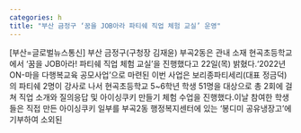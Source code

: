 ```yaml
---
categories: h
title: "부산 금정구 ‘꿈을 JOB아라 파티쉐 직업 체험 교실’ 운영"
---
```

[부산=글로벌뉴스통신] 부산 금정구(구청장 김재윤) 부곡2동은 관내 소재 현곡초등학교에서 ‘꿈을 JOB아라! 파티쉐 직업 체험 교실’을 진행했다고 22일(목) 밝혔다.‘2022년 ON-마을 다행복교육 공모사업’으로 마련된 이번 사업은 보리종파티세리(대표 정금덕)의 파티쉐 2명이 강사로 나서 현곡초등학교 5~6학년 학생 51명을 대상으로 총 2회에 걸쳐 직업 소개와 질의응답 및 아이싱쿠키 만들기 체험 수업을 진행했다.이날 참여한 학생들은 직접 만든 아이싱쿠키 일부를 부곡2동 행정복지센터에 있는 ‘봉디미 공유냉장고’에 기부하여 소외된